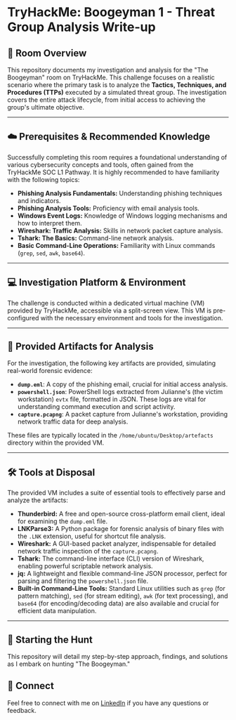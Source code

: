 # TryHackMe: Boogeyman 1 - Threat Group Analysis Write-up

## 🎯 Room Overview

This repository documents my investigation and analysis for the "The Boogeyman" room on TryHackMe. This challenge focuses on a realistic scenario where the primary task is to analyze the **Tactics, Techniques, and Procedures (TTPs)** executed by a simulated threat group. The investigation covers the entire attack lifecycle, from initial access to achieving the group's ultimate objective.

---

## ☁️ Prerequisites & Recommended Knowledge

Successfully completing this room requires a foundational understanding of various cybersecurity concepts and tools, often gained from the TryHackMe SOC L1 Pathway. It is highly recommended to have familiarity with the following topics:

* **Phishing Analysis Fundamentals:** Understanding phishing techniques and indicators.
* **Phishing Analysis Tools:** Proficiency with email analysis tools.
* **Windows Event Logs:** Knowledge of Windows logging mechanisms and how to interpret them.
* **Wireshark: Traffic Analysis:** Skills in network packet capture analysis.
* **Tshark: The Basics:** Command-line network analysis.
* **Basic Command-Line Operations:** Familiarity with Linux commands (`grep`, `sed`, `awk`, `base64`).

---

## 💻 Investigation Platform & Environment

The challenge is conducted within a dedicated virtual machine (VM) provided by TryHackMe, accessible via a split-screen view. This VM is pre-configured with the necessary environment and tools for the investigation.

---

## 📁 Provided Artifacts for Analysis

For the investigation, the following key artifacts are provided, simulating real-world forensic evidence:

* **`dump.eml`**: A copy of the phishing email, crucial for initial access analysis.
* **`powershell.json`**: PowerShell logs extracted from Julianne's (the victim workstation) `evtx` file, formatted in JSON. These logs are vital for understanding command execution and script activity.
* **`capture.pcapng`**: A packet capture from Julianne's workstation, providing network traffic data for deep analysis.

These files are typically located in the `/home/ubuntu/Desktop/artefacts` directory within the provided VM.

---

## 🛠️ Tools at Disposal

The provided VM includes a suite of essential tools to effectively parse and analyze the artifacts:

* **Thunderbird:** A free and open-source cross-platform email client, ideal for examining the `dump.eml` file.
* **LNKParse3:** A Python package for forensic analysis of binary files with the `.LNK` extension, useful for shortcut file analysis.
* **Wireshark:** A GUI-based packet analyzer, indispensable for detailed network traffic inspection of the `capture.pcapng`.
* **Tshark:** The command-line interface (CLI) version of Wireshark, enabling powerful scriptable network analysis.
* **jq:** A lightweight and flexible command-line JSON processor, perfect for parsing and filtering the `powershell.json` file.
* **Built-in Command-Line Tools:** Standard Linux utilities such as `grep` (for pattern matching), `sed` (for stream editing), `awk` (for text processing), and `base64` (for encoding/decoding data) are also available and crucial for efficient data manipulation.

---

## 🚀 Starting the Hunt

This repository will detail my step-by-step approach, findings, and solutions as I embark on hunting "The Boogeyman."

## 🤝 Connect

Feel free to connect with me on [LinkedIn](www.linkedin.com/in/ezra-park-779325330) if you have any questions or feedback.
